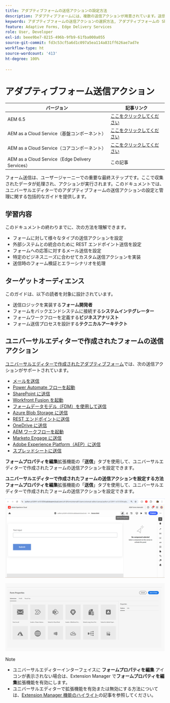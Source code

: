 ```yaml
---
title: アダプティブフォームの送信アクションの設定方法
description: アダプティブフォームには、複数の送信アクションが用意されています。送信アクションは、送信後のアダプティブフォームの処理方法を定義します。ビルトインの送信アクションを使用するか、独自のアクションを作成できます。
keywords: アダプティブフォームの送信アクションの選択方法, アダプティブフォームの SharePoint リストへの接続方法, アダプティブフォームの SharePoint ドキュメントライブラリへの接続方法, アダプティブフォームのフォームデータモデル（FDM）への接続方法
feature: Adaptive Forms, Edge Delivery Services
role: User, Developer
exl-id: beee9be7-8215-496b-9fb9-61fba000a055
source-git-commit: fd3c53cf5a6d1c097a5ea114a831ff626ae7ad7e
workflow-type: ht
source-wordcount: '413'
ht-degree: 100%

---
```


# アダプティブフォーム送信アクション

| バージョン | 記事リンク |
|---------|-----------------------------|
| AEM 6.5 | [ここをクリックしてください](https://experienceleague.adobe.com/docs/experience-manager-65/forms/adaptive-forms-basic-authoring/configuring-submit-actions.html?lang=ja) |
| AEM as a Cloud Service（基盤コンポーネント） | [ここをクリックしてください](/help/forms/configuring-submit-actions.md) |
| AEM as a Cloud Service（コアコンポーネント） | [ここをクリックしてください](/help/forms/configure-submit-actions-core-components.md) |
| AEM as a Cloud Service（Edge Delivery Services） | この記事 |


フォーム送信は、ユーザージャーニーでの重要な最終ステップです。ここで収集されたデータが処理され、アクションが実行されます。このドキュメントでは、ユニバーサルエディターでのアダプティブフォームの送信アクションの設定と管理に関する包括的なガイドを提供します。

## 学習内容

このドキュメントの終わりまでに、次の方法を理解できます。

- フォームに対して様々なタイプの送信アクションを設定
- 外部システムとの統合のために REST エンドポイント送信を設定
- フォームへの応答に対するメール送信を設定
- 特定のビジネスニーズに合わせてカスタム送信アクションを実装
- 送信時のフォーム検証とエラーシナリオを処理

## ターゲットオーディエンス

このガイドは、以下の読者を対象に設計されています。

- 送信ロジックを実装する&#x200B;**フォーム開発者**
- フォームをバックエンドシステムに接続する&#x200B;**システムインテグレーター**
- フォームワークフローを定義する&#x200B;**ビジネスアナリスト**
- フォーム送信プロセスを設計する&#x200B;**テクニカルアーキテクト**

## ユニバーサルエディターで作成されたフォームの送信アクション

[ユニバーサルエディターで作成されたアダプティブフォーム](/help/edge/docs/forms/universal-editor/create-forms.md)では、次の送信アクションがサポートされています。

- [メールを送信](/help/forms/configure-submit-action-send-email.md)
- [Power Automate フローを起動](/help/forms/forms-microsoft-power-automate-integration.md)
- [SharePoint に送信](/help/forms/configure-submit-action-sharepoint.md)
- [Workfront Fusion を起動](/help/forms/submit-adaptive-form-to-workfront-fusion.md)
- [フォームデータモデル（FDM）を使用して送信](/help/forms/integrate-adaptive-form-with-fdm.md)
- [Azure Blob Storage に送信](/help/forms/configure-submit-action-azure-blob-storage.md)
- [REST エンドポイントに送信](/help/forms/configure-submit-action-restpoint.md)
- [OneDrive に送信](/help/forms/configure-submit-action-onedrive.md)
- [AEM ワークフローを起動](/help/forms/configure-submit-action-workflow.md)
- [Marketo Engage に送信](/help/forms/submit-adaptive-form-to-marketo-engage.md)
- [Adobe Experience Platform（AEP）に送信](/help/forms/aem-forms-aep-connector.md)
- [スプレッドシートに送信](/help/forms/forms-submission-service.md)

<!--You can also submit an Adaptive Form in the Universal Editor to other storage or CRM integrations:

* [Connect Adaptive Form to Salesforce](/help/forms/aem-forms-salesforce-integration.md)
* [Connect an Adaptive Form to Microsoft&reg; Dynamics OData](/help/forms/ms-dynamics-odata-configuration.md)-->

**フォームプロパティを編集**&#x200B;拡張機能の「**送信**」タブを使用して、ユニバーサルエディターで作成されたフォームの送信アクションを設定できます。

**ユニバーサルエディターで作成されたフォームの送信アクションを設定する方法**
**フォームプロパティを編集**&#x200B;拡張機能の「**送信**」タブを使用して、ユニバーサルエディターで作成されたフォームの送信アクションを設定できます。

![フォームプロパティアイコン](/help/forms/assets/ue-form-properties-icon.png)

![フォームプロパティウィザード](/help/edge/docs/forms/universal-editor/assets/form-properties-ue.png)

>[!NOTE]
>
> - ユニバーサルエディターインターフェイスに **フォームプロパティを編集** アイコンが表示されない場合は、Extension Manager で&#x200B;**フォームプロパティを編集**&#x200B;拡張機能を有効にします。
> - ユニバーサルエディターで拡張機能を有効または無効にする方法については、[Extension Manager 機能のハイライト](https://developer.adobe.com/uix/docs/extension-manager/feature-highlights/#enablingdisabling-extensions)の記事を参照してください。
